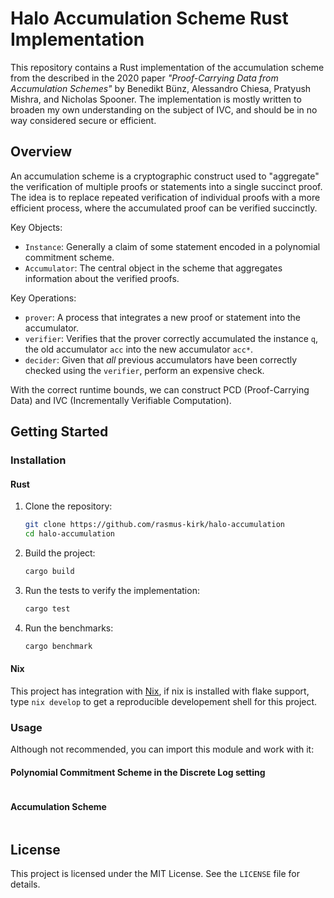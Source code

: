 # Halo Accumulation Scheme Rust Implementation

This repository contains a Rust implementation of the accumulation scheme
from the described in the 2020 paper _"Proof-Carrying Data from Accumulation
Schemes"_ by Benedikt Bünz, Alessandro Chiesa, Pratyush Mishra, and Nicholas
Spooner. The implementation is mostly written to broaden my own understanding
on the subject of IVC, and should be in no way considered secure or efficient.

## Overview

An accumulation scheme is a cryptographic construct used to "aggregate"
the verification of multiple proofs or statements into a single succinct
proof. The idea is to replace repeated verification of individual proofs with a
more efficient process, where the accumulated proof can be verified succinctly.

Key Objects:
- `Instance`: Generally a claim of some statement encoded in a polynomial commitment scheme.
- `Accumulator`: The central object in the scheme that aggregates information about the verified proofs.

Key Operations:
- `prover`: A process that integrates a new proof or statement into the accumulator.
- `verifier`: Verifies that the prover correctly accumulated the instance `q`, the old accumulator `acc` into the new accumulator `acc*`.
- `decider`: Given that _all_ previous accumulators have been correctly checked using the `verifier`, perform an expensive check.

With the correct runtime bounds, we can construct PCD (Proof-Carrying Data)
and IVC (Incrementally Verifiable Computation).

## Getting Started

### Installation

#### Rust

1. Clone the repository:
   ```bash
   git clone https://github.com/rasmus-kirk/halo-accumulation
   cd halo-accumulation
   ```

2. Build the project:
   ```bash
   cargo build
   ```

3. Run the tests to verify the implementation:
   ```bash
   cargo test
   ```

3. Run the benchmarks:
   ```bash
   cargo benchmark
   ```

#### Nix

This project has integration with [Nix](https://nixos.org/), if nix is
installed with flake support, type `nix develop` to get a reproducible
developement shell for this project.

### Usage

Although not recommended, you can import this module and work with it:

#### Polynomial Commitment Scheme in the Discrete Log setting

```rust
```

#### Accumulation Scheme

```rust
```

## License
This project is licensed under the MIT License. See the `LICENSE` file for details.
